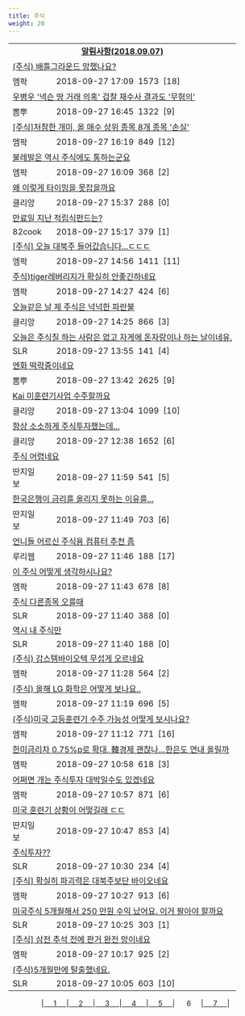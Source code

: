 ```yaml
---
title: 주식
weight: 20
---
```



<table>
<tr class='notice'><td colspan='2'><a href='http://latent.club/notice/'><center><b>알림사항(2018.09.07)</b></center></a></td></tr>
<tr class='title_link'><td colspan="2"><a href="http://mlbpark.donga.com/mp/b.php?id=201809270023528579&p=1&b=bullpen&m=view&select=sct&site=kakao.com">(주식) 배틀그라운드 망했나요?</a></td></tr>
<tr class='title_info'><td width='55px' class=mlb>엠팍</td><td>&nbsp;&nbsp;&nbsp;2018-09-27 17:09&nbsp;&nbsp;<span class="view">1573</span>&nbsp;&nbsp;<span class="reply">[18]</span></td></tr>
<tr class='title_link'><td colspan="2"><a href="http://m.ppomppu.co.kr/new/bbs_view.php?id=freeboard&no=6067750&page=1"> 우병우 '넥슨 땅 거래 의혹' 검찰 재수사 결과도 '무혐의'</a></td></tr>
<tr class='title_info'><td width='55px' class=ppom>뽐뿌</td><td>&nbsp;&nbsp;&nbsp;2018-09-27 16:45&nbsp;&nbsp;<span class="view">1322</span>&nbsp;&nbsp;<span class="reply">[9]</span></td></tr>
<tr class='title_link'><td colspan="2"><a href="http://mlbpark.donga.com/mp/b.php?id=201809270023527328&p=1&b=bullpen&m=view&select=sct&site=donga.com">[주식]처참한 개미, 올 매수 상위 종목 8개 종목 '손실'</a></td></tr>
<tr class='title_info'><td width='55px' class=mlb>엠팍</td><td>&nbsp;&nbsp;&nbsp;2018-09-27 16:19&nbsp;&nbsp;<span class="view">849</span>&nbsp;&nbsp;<span class="reply">[12]</span></td></tr>
<tr class='title_link'><td colspan="2"><a href="http://mlbpark.donga.com/mp/b.php?id=201809270023527115&p=1&b=bullpen&m=view&select=sct&site=donga.com">불레발은 역시 주식에도 통하는군요</a></td></tr>
<tr class='title_info'><td width='55px' class=mlb>엠팍</td><td>&nbsp;&nbsp;&nbsp;2018-09-27 16:09&nbsp;&nbsp;<span class="view">368</span>&nbsp;&nbsp;<span class="reply">[2]</span></td></tr>
<tr class='title_link'><td colspan="2"><a href="https://www.clien.net/service/board/park/12637701">왜 이렇게 타이밍을 못잡을까요</a></td></tr>
<tr class='title_info'><td width='55px' class=clien>클리앙</td><td>&nbsp;&nbsp;&nbsp;2018-09-27 15:37&nbsp;&nbsp;<span class="view">288</span>&nbsp;&nbsp;<span class="reply">[0]</span></td></tr>
<tr class='title_link'><td colspan="2"><a href="http://www.82cook.com/entiz/read.php?bn=15&num=2642990">만료일 지난 적립식펀드는?</a></td></tr>
<tr class='title_info'><td width='55px' class=cook>82cook</td><td>&nbsp;&nbsp;&nbsp;2018-09-27 15:17&nbsp;&nbsp;<span class="view">379</span>&nbsp;&nbsp;<span class="reply">[1]</span></td></tr>
<tr class='title_link'><td colspan="2"><a href="http://mlbpark.donga.com/mp/b.php?id=201809270023525465&p=1&b=bullpen&m=view&select=sct&site=donga.com">[주식] 오늘 대북주 들어갔습니다...ㄷㄷㄷ</a></td></tr>
<tr class='title_info'><td width='55px' class=mlb>엠팍</td><td>&nbsp;&nbsp;&nbsp;2018-09-27 14:56&nbsp;&nbsp;<span class="view">1411</span>&nbsp;&nbsp;<span class="reply">[11]</span></td></tr>
<tr class='title_link'><td colspan="2"><a href="http://mlbpark.donga.com/mp/b.php?id=201809270023524742&p=1&b=bullpen&m=view&select=sct&site=donga.com">주식)tiger레버리지가 확실히 안좋긴하네요</a></td></tr>
<tr class='title_info'><td width='55px' class=mlb>엠팍</td><td>&nbsp;&nbsp;&nbsp;2018-09-27 14:27&nbsp;&nbsp;<span class="view">424</span>&nbsp;&nbsp;<span class="reply">[6]</span></td></tr>
<tr class='title_link'><td colspan="2"><a href="https://www.clien.net/service/board/park/12637403">오늘같은 날 제 주식은 넉넉한 파란불</a></td></tr>
<tr class='title_info'><td width='55px' class=clien>클리앙</td><td>&nbsp;&nbsp;&nbsp;2018-09-27 14:25&nbsp;&nbsp;<span class="view">866</span>&nbsp;&nbsp;<span class="reply">[3]</span></td></tr>
<tr class='title_link'><td colspan="2"><a href="http://www.slrclub.com/bbs/vx2.php?id=free&no=36637560">오늘은 주식질 하는 사람은 없고 자게에 돈자랑이나 하는 날이네유.</a></td></tr>
<tr class='title_info'><td width='55px' class=slr>SLR</td><td>&nbsp;&nbsp;&nbsp;2018-09-27 13:55&nbsp;&nbsp;<span class="view">141</span>&nbsp;&nbsp;<span class="reply">[4]</span></td></tr>
<tr class='title_link'><td colspan="2"><a href="http://m.ppomppu.co.kr/new/bbs_view.php?id=freeboard&no=6067528&page=1"> 엔화 떡락중이네요</a></td></tr>
<tr class='title_info'><td width='55px' class=ppom>뽐뿌</td><td>&nbsp;&nbsp;&nbsp;2018-09-27 13:42&nbsp;&nbsp;<span class="view">2625</span>&nbsp;&nbsp;<span class="reply">[9]</span></td></tr>
<tr class='title_link'><td colspan="2"><a href="https://www.clien.net/service/board/park/12637037">Kai 미훈련기사업 수주할까요</a></td></tr>
<tr class='title_info'><td width='55px' class=clien>클리앙</td><td>&nbsp;&nbsp;&nbsp;2018-09-27 13:04&nbsp;&nbsp;<span class="view">1099</span>&nbsp;&nbsp;<span class="reply">[10]</span></td></tr>
<tr class='title_link'><td colspan="2"><a href="https://www.clien.net/service/board/park/12636948">항상 소소하게 주식투자했는데...</a></td></tr>
<tr class='title_info'><td width='55px' class=clien>클리앙</td><td>&nbsp;&nbsp;&nbsp;2018-09-27 12:38&nbsp;&nbsp;<span class="view">1652</span>&nbsp;&nbsp;<span class="reply">[6]</span></td></tr>
<tr class='title_link'><td colspan="2"><a href="http://www.ddanzi.com/index.php?m=1&document_srl=531908662">주식 어렵네요  </a></td></tr>
<tr class='title_info'><td width='55px' class=ddan>딴지일보</td><td>&nbsp;&nbsp;&nbsp;2018-09-27 11:59&nbsp;&nbsp;<span class="view">541</span>&nbsp;&nbsp;<span class="reply">[5]</span></td></tr>
<tr class='title_link'><td colspan="2"><a href="http://www.ddanzi.com/index.php?m=1&document_srl=531907308">한국은행이 금리를 올리지 못하는 이유를... </a></td></tr>
<tr class='title_info'><td width='55px' class=ddan>딴지일보</td><td>&nbsp;&nbsp;&nbsp;2018-09-27 11:49&nbsp;&nbsp;<span class="view">703</span>&nbsp;&nbsp;<span class="reply">[6]</span></td></tr>
<tr class='title_link'><td colspan="2"><a href="http://m.ruliweb.com/community/board/300148/read/32548848">언니들 어르신 주식용 컴퓨터 추천 좀</a></td></tr>
<tr class='title_info'><td width='55px' class=ruli>루리웹</td><td>&nbsp;&nbsp;&nbsp;2018-09-27 11:46&nbsp;&nbsp;<span class="view">188</span>&nbsp;&nbsp;<span class="reply">[17]</span></td></tr>
<tr class='title_link'><td colspan="2"><a href="http://mlbpark.donga.com/mp/b.php?id=201809270023520254&p=1&b=bullpen&m=view&select=sct&site=donga.com">이 주식 어떻게 생각하시나요?</a></td></tr>
<tr class='title_info'><td width='55px' class=mlb>엠팍</td><td>&nbsp;&nbsp;&nbsp;2018-09-27 11:43&nbsp;&nbsp;<span class="view">678</span>&nbsp;&nbsp;<span class="reply">[8]</span></td></tr>
<tr class='title_link'><td colspan="2"><a href="http://www.slrclub.com/bbs/vx2.php?id=free&no=36637169">주식 다른종목 오를때</a></td></tr>
<tr class='title_info'><td width='55px' class=slr>SLR</td><td>&nbsp;&nbsp;&nbsp;2018-09-27 11:40&nbsp;&nbsp;<span class="view">388</span>&nbsp;&nbsp;<span class="reply">[0]</span></td></tr>
<tr class='title_link'><td colspan="2"><a href="http://www.slrclub.com/bbs/vx2.php?id=free&no=36637157">역시 내 주식만</a></td></tr>
<tr class='title_info'><td width='55px' class=slr>SLR</td><td>&nbsp;&nbsp;&nbsp;2018-09-27 11:40&nbsp;&nbsp;<span class="view">188</span>&nbsp;&nbsp;<span class="reply">[0]</span></td></tr>
<tr class='title_link'><td colspan="2"><a href="http://mlbpark.donga.com/mp/b.php?id=201809270023519756&p=1&b=bullpen&m=view&select=sct&site=facebook.com">(주식) 강스템바이오텍 무섭게 오르네요</a></td></tr>
<tr class='title_info'><td width='55px' class=mlb>엠팍</td><td>&nbsp;&nbsp;&nbsp;2018-09-27 11:28&nbsp;&nbsp;<span class="view">564</span>&nbsp;&nbsp;<span class="reply">[2]</span></td></tr>
<tr class='title_link'><td colspan="2"><a href="http://mlbpark.donga.com/mp/b.php?id=201809270023519522&p=1&b=bullpen&m=view&select=sct&site=kakao.com">(주식) 올해 LG 화학은 어떻게 보나요..</a></td></tr>
<tr class='title_info'><td width='55px' class=mlb>엠팍</td><td>&nbsp;&nbsp;&nbsp;2018-09-27 11:19&nbsp;&nbsp;<span class="view">696</span>&nbsp;&nbsp;<span class="reply">[5]</span></td></tr>
<tr class='title_link'><td colspan="2"><a href="http://mlbpark.donga.com/mp/b.php?id=201809270023519363&p=1&b=bullpen&m=view&select=sct&site=donga.com">(주식)미국 고등훈련기 수주 가능성 어떻게 보시나요?</a></td></tr>
<tr class='title_info'><td width='55px' class=mlb>엠팍</td><td>&nbsp;&nbsp;&nbsp;2018-09-27 11:12&nbsp;&nbsp;<span class="view">771</span>&nbsp;&nbsp;<span class="reply">[16]</span></td></tr>
<tr class='title_link'><td colspan="2"><a href="http://mlbpark.donga.com/mp/b.php?id=201809270023519066&p=1&b=bullpen&m=view&select=sct&site=donga.com">한미금리차 0.75%p로 확대, 韓경제 괜찮나…한은도 연내 올릴까</a></td></tr>
<tr class='title_info'><td width='55px' class=mlb>엠팍</td><td>&nbsp;&nbsp;&nbsp;2018-09-27 10:58&nbsp;&nbsp;<span class="view">618</span>&nbsp;&nbsp;<span class="reply">[3]</span></td></tr>
<tr class='title_link'><td colspan="2"><a href="http://mlbpark.donga.com/mp/b.php?id=201809270023519051&p=1&b=bullpen&m=view&select=sct&site=donga.com">어쩌면 개는 주식투자 대박일수도 있겠네요</a></td></tr>
<tr class='title_info'><td width='55px' class=mlb>엠팍</td><td>&nbsp;&nbsp;&nbsp;2018-09-27 10:57&nbsp;&nbsp;<span class="view">871</span>&nbsp;&nbsp;<span class="reply">[6]</span></td></tr>
<tr class='title_link'><td colspan="2"><a href="http://www.ddanzi.com/index.php?m=1&document_srl=531897736">미국 훈련기 상황이 어떻길래 ㄷㄷ </a></td></tr>
<tr class='title_info'><td width='55px' class=ddan>딴지일보</td><td>&nbsp;&nbsp;&nbsp;2018-09-27 10:47&nbsp;&nbsp;<span class="view">853</span>&nbsp;&nbsp;<span class="reply">[4]</span></td></tr>
<tr class='title_link'><td colspan="2"><a href="http://www.slrclub.com/bbs/vx2.php?id=free&no=36636999">주식투자??</a></td></tr>
<tr class='title_info'><td width='55px' class=slr>SLR</td><td>&nbsp;&nbsp;&nbsp;2018-09-27 10:30&nbsp;&nbsp;<span class="view">234</span>&nbsp;&nbsp;<span class="reply">[4]</span></td></tr>
<tr class='title_link'><td colspan="2"><a href="http://mlbpark.donga.com/mp/b.php?id=201809270023518379&p=1&b=bullpen&m=view&select=sct&site=donga.com">[주식] 확실히 파괴력은 대북주보단 바이오네요</a></td></tr>
<tr class='title_info'><td width='55px' class=mlb>엠팍</td><td>&nbsp;&nbsp;&nbsp;2018-09-27 10:27&nbsp;&nbsp;<span class="view">913</span>&nbsp;&nbsp;<span class="reply">[6]</span></td></tr>
<tr class='title_link'><td colspan="2"><a href="http://www.slrclub.com/bbs/vx2.php?id=free&no=36636992">미국주식 5개월해서 250 만원 수익 났어요. 이거 팔아야 할까요</a></td></tr>
<tr class='title_info'><td width='55px' class=slr>SLR</td><td>&nbsp;&nbsp;&nbsp;2018-09-27 10:25&nbsp;&nbsp;<span class="view">303</span>&nbsp;&nbsp;<span class="reply">[1]</span></td></tr>
<tr class='title_link'><td colspan="2"><a href="http://mlbpark.donga.com/mp/b.php?id=201809270023518130&p=1&b=bullpen&m=view&select=sct&site=donga.com">[주식] 삼전 추석 전에 판거 완전 망이네요</a></td></tr>
<tr class='title_info'><td width='55px' class=mlb>엠팍</td><td>&nbsp;&nbsp;&nbsp;2018-09-27 10:17&nbsp;&nbsp;<span class="view">925</span>&nbsp;&nbsp;<span class="reply">[2]</span></td></tr>
<tr class='title_link'><td colspan="2"><a href="http://www.slrclub.com/bbs/vx2.php?id=free&no=36636944">(주식)5개월만에 탈출했네요.</a></td></tr>
<tr class='title_info'><td width='55px' class=slr>SLR</td><td>&nbsp;&nbsp;&nbsp;2018-09-27 10:05&nbsp;&nbsp;<span class="view">603</span>&nbsp;&nbsp;<span class="reply">[10]</span></td></tr>
</table><center><span class="foot_index"><td>|<a href="../">&nbsp;&nbsp;&nbsp;&nbsp;&nbsp;1&nbsp;&nbsp;&nbsp;&nbsp;&nbsp;</a></td><td>|<a href="../page2/">&nbsp;&nbsp;&nbsp;&nbsp;&nbsp;2&nbsp;&nbsp;&nbsp;&nbsp;&nbsp;</a></td><td>|<a href="../page3/">&nbsp;&nbsp;&nbsp;&nbsp;&nbsp;3&nbsp;&nbsp;&nbsp;&nbsp;&nbsp;</a></td><td>|<a href="../page4/">&nbsp;&nbsp;&nbsp;&nbsp;&nbsp;4&nbsp;&nbsp;&nbsp;&nbsp;&nbsp;</a></td><td>|<a href="../page5/">&nbsp;&nbsp;&nbsp;&nbsp;&nbsp;5&nbsp;&nbsp;&nbsp;&nbsp;&nbsp;</a></td><td>| &nbsp;&nbsp;&nbsp;&nbsp;&nbsp;6&nbsp;&nbsp;&nbsp;&nbsp;&nbsp;</a></td><td>|<a href="../page7/">&nbsp;&nbsp;&nbsp;&nbsp;&nbsp;7&nbsp;&nbsp;&nbsp;&nbsp;&nbsp;</a>|</td></tr></span></center>
